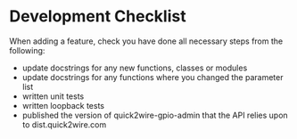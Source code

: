 Development Checklist
===================

When adding a feature, check you have done all necessary steps from the following:

  * update docstrings for any new functions, classes or modules
  * update docstrings for any functions where you changed the parameter list
  * written unit tests
  * written loopback tests
  * published the version of quick2wire-gpio-admin that the API relies upon to dist.quick2wire.com


